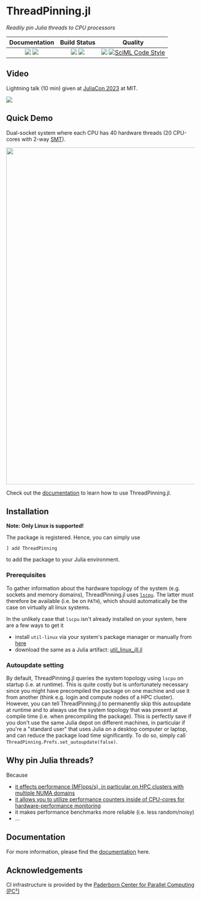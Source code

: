 # ThreadPinning.jl

[docs-dev-img]: https://img.shields.io/badge/docs-dev-blue.svg
[docs-dev-url]: https://carstenbauer.github.io/ThreadPinning.jl/dev

[docs-stable-img]: https://img.shields.io/badge/docs-stable-blue.svg
[docs-stable-url]: https://carstenbauer.github.io/ThreadPinning.jl/stable

[ci-img]: https://git.uni-paderborn.de/pc2-ci/julia/ThreadPinning-jl/badges/main/pipeline.svg?key_text=CI@PC2
[ci-url]: https://git.uni-paderborn.de/pc2-ci/julia/ThreadPinning-jl/-/pipelines

[cov-img]: https://codecov.io/gh/carstenbauer/ThreadPinning.jl/branch/main/graph/badge.svg?token=Ze61CbGoO5
[cov-url]: https://codecov.io/gh/carstenbauer/ThreadPinning.jl

[lifecycle-img]: https://img.shields.io/badge/lifecycle-stable-black.svg

[code-style-img]: https://img.shields.io/badge/code%20style-blue-4495d1.svg
[code-style-url]: https://github.com/invenia/BlueStyle

<!--
![Lifecycle](https://img.shields.io/badge/lifecycle-maturing-blue.svg)
![Lifecycle](https://img.shields.io/badge/lifecycle-stable-green.svg)
![Lifecycle](https://img.shields.io/badge/lifecycle-retired-orange.svg)
![Lifecycle](https://img.shields.io/badge/lifecycle-archived-red.svg)
![Lifecycle](https://img.shields.io/badge/lifecycle-dormant-blue.svg)
![Lifecycle](https://img.shields.io/badge/lifecycle-experimental-orange.svg)
-->

*Readily pin Julia threads to CPU processors*

| **Documentation**                                                               | **Build Status**                                                                                |  **Quality**                                                                                |
|:-------------------------------------------------------------------------------:|:-----------------------------------------------------------------------------------------------:|:-----------------------------------------------------------------------------------------------:|
| [![][docs-stable-img]][docs-stable-url] [![][docs-dev-img]][docs-dev-url] | [![][ci-img]][ci-url] [![][cov-img]][cov-url] | ![][lifecycle-img] [![SciML Code Style](https://img.shields.io/static/v1?label=code%20style&message=SciML&color=9558b2&labelColor=389826)](https://github.com/SciML/SciMLStyle) |

## Video

Lightning talk (10 min) given at [JuliaCon 2023](https://juliacon.org/2023/) at MIT.

[![](https://img.youtube.com/vi/6Whc9XtlCC0/0.jpg)](https://youtu.be/6Whc9XtlCC0)

## Quick Demo

Dual-socket system where each CPU has 40 hardware threads (20 CPU-cores with 2-way [SMT](https://en.wikipedia.org/wiki/Simultaneous_multithreading)).

<img src="https://github.com/carstenbauer/ThreadPinning.jl/raw/main/docs/src/examples/threadinfo_ht_long.png" width=900px>

Check out the [documentation](https://carstenbauer.github.io/ThreadPinning.jl/stable) to learn how to use ThreadPinning.jl.

## Installation

**Note: Only Linux is supported!**

The package is registered. Hence, you can simply use
```
] add ThreadPinning
```
to add the package to your Julia environment.

### Prerequisites

To gather information about the hardware topology of the system (e.g. sockets and memory domains), ThreadPinning.jl uses [`lscpu`](https://man7.org/linux/man-pages/man1/lscpu.1.html). The latter must therefore be available (i.e. be on `PATH`), which should automatically be the case on virtually all linux systems.

In the unlikely case that `lscpu` isn't already installed on your system, here are a few ways to get it
* install `util-linux` via your system's package manager or manually from [here](https://mirrors.edge.kernel.org/pub/linux/utils/util-linux/)
* download the same as a Julia artifact: [util\_linux\_jll.jl](https://github.com/JuliaBinaryWrappers/util_linux_jll.jl)

### Autoupdate setting

By default, ThreadPinning.jl queries the system topology using `lscpu` on startup (i.e. at runtime). This is quite costly but is unfortunately necessary since you might have precompiled the package on one machine and use it from another (think e.g. login and compute nodes of a HPC cluster). However, you can tell ThreadPinning.jl to permanently skip this autoupdate at runtime and to always use the system topology that was present at compile time (i.e. when precompiling the package). This is perfectly save if you don't use the same Julia depot on different machines, in particular if you're a "standard user" that uses Julia on a desktop computer or laptop, and can reduce the package load time significantly. To do so, simply call `ThreadPinning.Prefs.set_autoupdate(false)`.

## Why pin Julia threads?

Because
* [it effects performance (MFlops/s), in particular on HPC clusters with multiple NUMA domains](https://github.com/JuliaPerf/BandwidthBenchmark.jl#flopsscaling)
* [it allows you to utilize performance counters inside of CPU-cores for hardware-performance monitoring](https://www.youtube.com/watch?v=l2fTNfEDPC0)
* it makes performance benchmarks more reliable (i.e. less random/noisy)
* ...

## Documentation

For more information, please find the [documentation](https://carstenbauer.github.io/ThreadPinning.jl/stable) here.

## Acknowledgements

CI infrastructure is provided by the [Paderborn Center for Parallel Computing (PC²)](https://pc2.uni-paderborn.de/)
